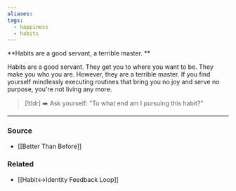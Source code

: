 ```yaml
---
aliases: 
tags:
  - happiness
  - habits
---
```

**Habits are a good servant, a terrible master. **

Habits are a good servant. They get you to where you want to be. They make you who you are. However, they are a terrible master. If you find yourself mindlessly executing routines that bring you no joy and serve no purpose, you're not living any more.

> [!tldr] ➡️ Ask yourself: "To what end am I pursuing this habit?"

---

### Source
- [[Better Than Before]]

### Related
- [[Habit↔Identity Feedback Loop]]